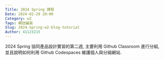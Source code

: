 ```yaml
---
Title: 2024 Spring 課程
Date: 2024-02-29 20:00
Category: w2
Tags: 網誌編寫
Slug: 2024-Spring-w2-blog-tutorial
Author: 41123215
---
```


2024 Spring 協同產品設計實習的第二週, 主要利用 Github Classroom 進行分組, 並且說明如何利用 Github Codespaces 維護個人與分組網站.

<!-- PELICAN_END_SUMMARY -->
